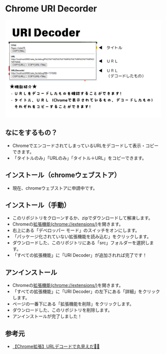 # Chrome URI Decorder

![ScreenShot](https://raw.githubusercontent.com/223n-tech/Chrome-Uri-Decorder/refs/heads/develop/URI%20Decoder%20image01.png)

## なにをするもの？

- ChromeでエンコードされてしまっているURLをデコードして表示・コピーできます。
- 「タイトルのみ」「URLのみ」「タイトル＋URL」をコピーできます。

## インストール（chromeウェブストア）

- 現在、chromeウェブストアに申請中です。

## インストール（手動）

- このリポジトリをクローンするか、zipでダウンロードして解凍します。
- Chromeの[拡張機能(chrome://extensions/)](chrome://extensions/)を開きます。
- 右上にある「デベロッパー モード」のスイッチをオンにします。
- 「パッケージ化されていない拡張機能を読み込む」をクリックします。
- ダウンロードした、このリポジトリにある「src」フォルダーを選択します。
- 「すべての拡張機能」に「URI Decoder」が追加されれば完了です！

## アンインストール

- Chromeの[拡張機能(chrome://extensions/)](chrome://extensions/)を開きます。
- 「すべての拡張機能」に「URI Decoder」の左下にある「詳細」をクリックします。
- ページの一番下にある「拡張機能を削除」をクリックします。
- ダウンロードした、このリポジトリを削除します。
- アンインストールが完了しました！

## 参考元

- [【Chrome拡張】URLデコードで丸見えだ👀✨](https://qiita.com/PoodleMaster/items/0ac4e404ebffb2821421)
